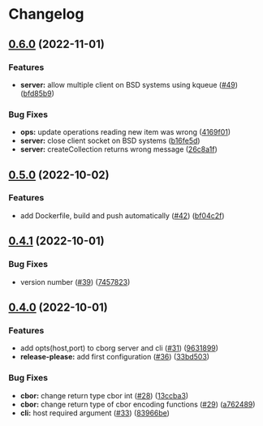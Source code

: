 # Changelog

## [0.6.0](https://github.com/CborgDB/cborg/compare/v0.5.0...v0.6.0) (2022-11-01)


### Features

* **server:** allow multiple client on BSD systems using kqueue ([#49](https://github.com/CborgDB/cborg/issues/49)) ([bfd85b9](https://github.com/CborgDB/cborg/commit/bfd85b9c92efef1419257bd9c704a8ebf8fdc8d6))


### Bug Fixes

* **ops:** update operations reading new item was wrong ([4169f01](https://github.com/CborgDB/cborg/commit/4169f01df3caa627d26e7a70e2a052a809bf5f3a))
* **server:** close client socket on BSD systems ([b16fe5d](https://github.com/CborgDB/cborg/commit/b16fe5d9089c9b6cc2d64234aaa55a7cb0296a6a))
* **server:** createCollection returns wrong message ([26c8a1f](https://github.com/CborgDB/cborg/commit/26c8a1f6ed6c528d5593b72586a4e9951543b756))

## [0.5.0](https://github.com/CborgDB/cborg/compare/v0.4.1...v0.5.0) (2022-10-02)


### Features

* add Dockerfile, build and push automatically ([#42](https://github.com/CborgDB/cborg/issues/42)) ([bf04c2f](https://github.com/CborgDB/cborg/commit/bf04c2f287ce569b31cded69e56b9a06f0ac5fc3))

## [0.4.1](https://github.com/CborgDB/cborg/compare/v0.4.0...v0.4.1) (2022-10-01)


### Bug Fixes

* version number ([#39](https://github.com/CborgDB/cborg/issues/39)) ([7457823](https://github.com/CborgDB/cborg/commit/745782345c810d04b2a6bb5f3a4fbc52a5427901))

## [0.4.0](https://github.com/CborgDB/cborg/compare/v0.3.0...v0.4.0) (2022-10-01)


### Features

* add opts(host,port) to cborg server and cli ([#31](https://github.com/CborgDB/cborg/issues/31)) ([9631899](https://github.com/CborgDB/cborg/commit/96318990460efc3c18ded547163c90abf92a9ea1))
* **release-please:** add first configuration ([#36](https://github.com/CborgDB/cborg/issues/36)) ([33bd503](https://github.com/CborgDB/cborg/commit/33bd503f0f6b83f603f221ea7dddc419b9e4fafc))


### Bug Fixes

* **cbor:** change return type cbor int ([#28](https://github.com/CborgDB/cborg/issues/28)) ([13ccba3](https://github.com/CborgDB/cborg/commit/13ccba35465ac161e1ee53127f08fac12ff1a6ba))
* **cbor:** change return type of cbor encoding functions ([#29](https://github.com/CborgDB/cborg/issues/29)) ([a762489](https://github.com/CborgDB/cborg/commit/a7624891409955a1ed7453f1a73d3669a9700f31))
* **cli:** host required argument ([#33](https://github.com/CborgDB/cborg/issues/33)) ([83966be](https://github.com/CborgDB/cborg/commit/83966be46d164835c15704f1a2316f104aa0a6be))
